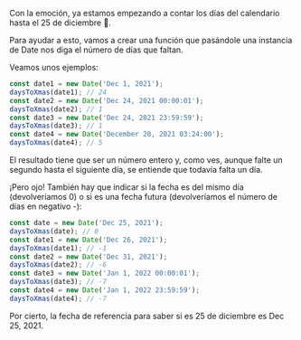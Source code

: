 Con la emoción, ya estamos empezando a contar los días del calendario hasta el 25 de diciembre 📆.

Para ayudar a esto, vamos a crear una función que pasándole una instancia de Date nos diga el número de días que faltan.

Veamos unos ejemplos:

```js
const date1 = new Date('Dec 1, 2021');
daysToXmas(date1); // 24
const date2 = new Date('Dec 24, 2021 00:00:01');
daysToXmas(date2); // 1
const date3 = new Date('Dec 24, 2021 23:59:59');
daysToXmas(date3); // 1
const date4 = new Date('December 20, 2021 03:24:00');
daysToXmas(date4); // 5
```

El resultado tiene que ser un número entero y, como ves, aunque falte un segundo hasta el siguiente día, se entiende que todavía falta un día.

¡Pero ojo! También hay que indicar si la fecha es del mismo día (devolveríamos 0) o si es una fecha futura (devolveríamos el número de días en negativo -):

```js
const date = new Date('Dec 25, 2021');
daysToXmas(date); // 0
const date1 = new Date('Dec 26, 2021');
daysToXmas(date1); // -1
const date2 = new Date('Dec 31, 2021');
daysToXmas(date2); // -6
const date3 = new Date('Jan 1, 2022 00:00:01');
daysToXmas(date3); // -7
const date4 = new Date('Jan 1, 2022 23:59:59');
daysToXmas(date4); // -7
```

Por cierto, la fecha de referencia para saber si es 25 de diciembre es Dec 25, 2021.
